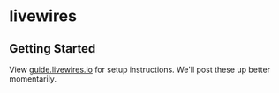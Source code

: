 # livewires

## Getting Started

View [guide.livewires.io](http://guide.livewires.io/guide/) for setup instructions. We'll post these up better momentarily.